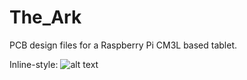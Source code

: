 # The_Ark
PCB design files for a Raspberry Pi CM3L based tablet.

Inline-style: 
![alt text](https://github.com/thearkadia/The_Ark/blob/master/IMG_0788.JPG "The Ark")
